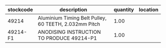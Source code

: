 |stockcode|description|quantity|location|
|---------|-----------|--------|--------|
|49214|Aluminium Timing Belt Pulley, 60 TEETH, 2.032mm Pitch|1.00||
|49214-F1|ANODISING INSTRUCTION TO PRODUCE 49214-P1|1.00||
